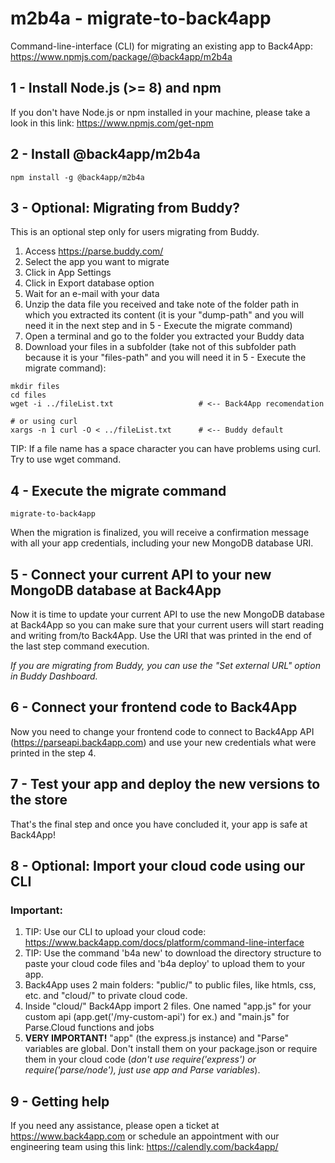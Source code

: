 # m2b4a - migrate-to-back4app
Command-line-interface (CLI) for migrating an existing app to Back4App: https://www.npmjs.com/package/@back4app/m2b4a

## 1 - Install Node.js (>= 8) and npm

If you don't have Node.js or npm installed in your machine, please take a look in this link: https://www.npmjs.com/get-npm

## 2 - Install @back4app/m2b4a
```
npm install -g @back4app/m2b4a
```

## 3 - Optional: Migrating from Buddy?
This is an optional step only for users migrating from Buddy.
1. Access https://parse.buddy.com/
1. Select the app you want to migrate
1. Click in App Settings
1. Click in Export database option
1. Wait for an e-mail with your data
1. Unzip the data file you received and take note of the folder path in which you extracted its content (it is your "dump-path" and you will need it in the next step and in 5 - Execute the migrate command)
1. Open a terminal and go to the folder you extracted your Buddy data
1. Download your files in a subfolder (take not of this subfolder path because it is your "files-path" and you will need it in 5 - Execute the migrate command):
```
mkdir files
cd files
wget -i ../fileList.txt                   # <-- Back4App recomendation

# or using curl
xargs -n 1 curl -O < ../fileList.txt      # <-- Buddy default
```
TIP: If a file name has a space character you can have problems using curl. Try to use wget command. 

## 4 - Execute the migrate command
```
migrate-to-back4app
```

When the migration is finalized, you will receive a confirmation message with all your app credentials, including your new MongoDB database URI.

## 5 - Connect your current API to your new MongoDB database at Back4App
Now it is time to update your current API to use the new MongoDB database at Back4App so you can make sure that your current users will start reading and writing from/to Back4App. Use the URI that was printed in the end of the last step command execution.

*If you are migrating from Buddy, you can use the "Set external URL" option in Buddy Dashboard.*

## 6 - Connect your frontend code to Back4App
Now you need to change your frontend code to connect to Back4App API (https://parseapi.back4app.com) and use your new credentials what were printed in the step 4.

## 7 - Test your app and deploy the new versions to the store
That's the final step and once you have concluded it, your app is safe at Back4App!

## 8 - Optional: Import your cloud code using our CLI

### Important:
1. TIP: Use our CLI to upload your cloud code: https://www.back4app.com/docs/platform/command-line-interface 
1. TIP: Use the command 'b4a new' to download the directory structure to paste your cloud code files and 'b4a deploy' to upload them to your app.
1. Back4App uses 2 main folders: "public/" to public files, like htmls, css, etc. and "cloud/" to private cloud code.
1. Inside "cloud/" Back4App import 2 files. One named "app.js" for your custom api (app.get('/my-custom-api') for ex.) and "main.js" for Parse.Cloud functions and jobs  
1. __VERY IMPORTANT!__ "app" (the express.js instance) and "Parse" variables are global. Don't install them on your package.json or require them in your cloud code (_don't use require('express') or require('parse/node'), just use app and Parse variables_).

## 9 - Getting help
If you need any assistance, please open a ticket at https://www.back4app.com or schedule an appointment with our engineering team using this link: https://calendly.com/back4app/

